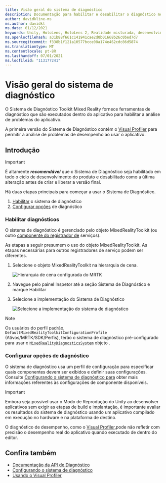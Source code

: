 ```yaml
---
title: Visão geral do sistema de diagnóstico
description: Documentação para habilitar e desabilitar o diagnóstico no MRTK
author: davidkline-ms
ms.author: davidkl
ms.date: 01/12/2021
keywords: Unity, HoloLens, HoloLens 2, Realidade misturada, desenvolvimento, MRTK,
ms.openlocfilehash: a31b88f661c141941cae2d0b01668b26c0bed7d7
ms.sourcegitcommit: f338b1f121a10577bcce08a174e462cdc86d5874
ms.translationtype: MT
ms.contentlocale: pt-BR
ms.lasthandoff: 07/01/2021
ms.locfileid: "113177241"
---
```

# <a name="diagnostics-system-overview"></a>Visão geral do sistema de diagnóstico

O Sistema de Diagnóstico Toolkit Mixed Reality fornece ferramentas de diagnóstico que são executados dentro do aplicativo para habilitar a análise de problemas do aplicativo.

A primeira versão do Sistema de Diagnóstico contém o [Visual Profiler](using-visual-profiler.md) para permitir a análise de problemas de desempenho ao usar o aplicativo.

## <a name="getting-started"></a>Introdução

> [!IMPORTANT]
> É altamente **_recomendável_** que o Sistema de Diagnóstico seja habilitado em todo o ciclo de desenvolvimento do produto e desabilitado como a última alteração antes de criar e liberar a versão final.

Há duas etapas principais para começar a usar o Sistema de Diagnóstico.

1. [Habilitar](#enable-diagnostics) o sistema de diagnóstico
2. [Configurar opções](#configure-diagnostic-options) de diagnóstico

### <a name="enable-diagnostics"></a>Habilitar diagnósticos

O sistema de diagnóstico é gerenciado pelo objeto MixedRealityToolkit (ou outro [componente do registrador de](xref:Microsoft.MixedReality.Toolkit.IMixedRealityServiceRegistrar) serviços).

As etapas a seguir presumem o uso do objeto MixedRealityToolkit. As etapas necessárias para outros registradores de serviço podem ser diferentes.

1. Selecione o objeto MixedRealityToolkit na hierarquia de cena.

    ![Hierarquia de cena configurada do MRTK](../images/MRTK_ConfiguredHierarchy.png)

1. Navegue pelo painel Inspetor até a seção Sistema de Diagnóstico e marque Habilitar
1. Selecione a implementação do Sistema de Diagnóstico

    ![Selecione a implementação do sistema de diagnóstico](../images/diagnostics/DiagnosticsSelectSystemType.png)

> [!NOTE]
> Os usuários do perfil padrão, `DefaultMixedRealityToolkitConfigurationProfile` (Ativos/MRTK/SDK/Perfis), terão o sistema de diagnóstico pré-configurado para usar o [`MixedRealityDiagnosticsSystem`](xref:Microsoft.MixedReality.Toolkit.Diagnostics.MixedRealityDiagnosticsSystem) objeto .

### <a name="configure-diagnostic-options"></a>Configurar opções de diagnóstico

O sistema de diagnóstico usa um perfil de configuração para especificar quais componentes devem ser exibidos e definir suas configurações. Consulte [Configurando o sistema de diagnóstico para](configuring-diagnostics.md) obter mais informações referentes às configurações de componente disponíveis.

> [!IMPORTANT]
> Embora seja possível usar o Modo de Reprodução do Unity ao desenvolver aplicativos sem exigir as etapas de build e implantação, é importante avaliar os resultados do sistema de diagnóstico usando um aplicativo compilado em execução no hardware e na plataforma de destino.
>
> O diagnóstico de desempenho, como o [Visual Profiler,](using-visual-profiler.md)pode não refletir com precisão o desempenho real do aplicativo quando executado de dentro do editor.

## <a name="see-also"></a>Confira também

- [Documentação da API de Diagnóstico](xref:Microsoft.MixedReality.Toolkit.Diagnostics)
- [Configurando o sistema de diagnóstico](configuring-diagnostics.md)
- [Usando o Visual Profiler](using-visual-profiler.md)
